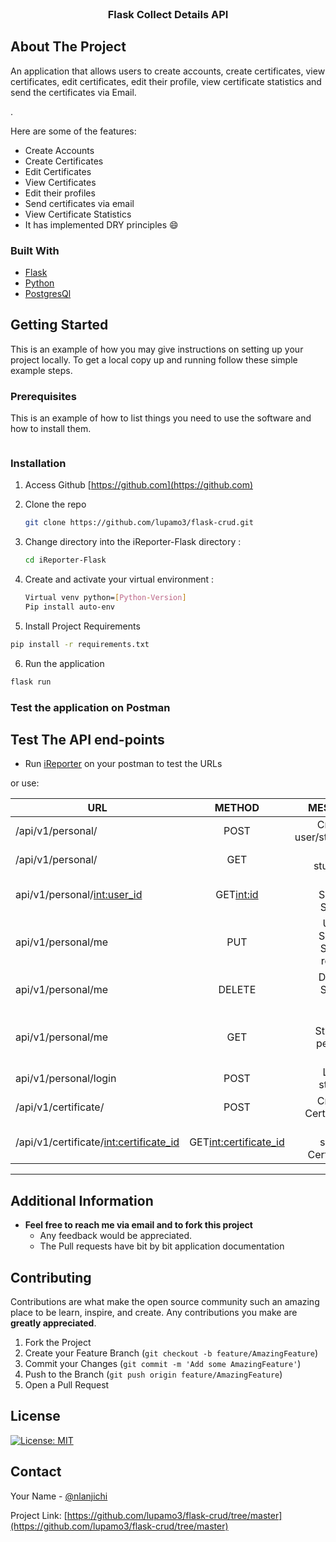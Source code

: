 <!--
*** Thanks for checking out the Best-README-Template. If you have a suggestion
*** that would make this better, please fork the repo and create a pull request
-->





<!-- PROJECT LOGO -->
<br />
<p align="center">

  <h3 align="center">Flask Collect Details API</h3>
</p>



<!-- ABOUT THE PROJECT -->
## About The Project

An application that allows users to create accounts, create certificates, view certificates, edit certificates, edit their profile, view certificate statistics and send the certificates via Email.

.

Here are some of the features:
* Create Accounts
* Create Certificates
* Edit Certificates
* View Certificates
* Edit their profiles
* Send certificates via email
* View Certificate Statistics
* It has implemented DRY principles  :smile:



### Built With

* [Flask](https://flask.palletsprojects.com/en/2.0.x/)
* [Python](https://www.python.org/)
* [PostgresQl](https://www.postgresql.org/)



<!-- GETTING STARTED -->
## Getting Started

This is an example of how you may give instructions on setting up your project locally.
To get a local copy up and running follow these simple example steps.

### Prerequisites

This is an example of how to list things you need to use the software and how to install them.
  ```sh
  
  ```

### Installation

1. Access Github [https://github.com](https://github.com)
2. Clone the repo
   ```sh
   git clone https://github.com/lupamo3/flask-crud.git
   ```
3. Change directory into the iReporter-Flask directory :
   ```sh
   cd iReporter-Flask
   ```
4. Create and activate your virtual environment :

   ```sh
   Virtual venv python=[Python-Version]
   Pip install auto-env
   ```
5. Install Project Requirements
```sh
pip install -r requirements.txt
```
6. Run the application
```sh
flask run
```

### Test the application on Postman
## Test The API end-points
 - Run [iReporter](https://ireporterflask-api-heroku.herokuapp.com/) on your postman to test the URLs

or use:

| URL                                 | METHOD                 | MESSAGE                                |
| ------------------------------------|:----------------------:| --------------------------------------:|
|/api/v1/personal/                    | POST                   | Create a user/student.                 |
|/api/v1/personal/                    | GET                    | Get all students.                      |
|api/v1/personal/<int:user_id>        | GET<int:id>            | Get a Specific Student                 |
|api/v1/personal/me                   | PUT                    | Update Specific Student  records       |
|api/v1/personal/me                   | DELETE                 | Delete a Student record                |
|api/v1/personal/me                   | GET                    | Get a Students personal record         |
|api/v1/personal/login                | POST                   | Login a student.                       |
|/api/v1/certificate/                 | POST                   | Create a Certificate.                  |
|/api/v1/certificate/<int:certificate_id>| GET<int:certificate_id>| Get a specific Certificate          |  

---


<!-- USAGE EXAMPLES -->
## Additional Information

- **Feel free to reach me via email and to fork this project**
    - Any feedback would be appreciated.
    - The Pull requests have bit by bit application documentation


<!-- CONTRIBUTING -->
## Contributing

Contributions are what make the open source community such an amazing place to be learn, inspire, and create. Any contributions you make are **greatly appreciated**.

1. Fork the Project
2. Create your Feature Branch (`git checkout -b feature/AmazingFeature`)
3. Commit your Changes (`git commit -m 'Add some AmazingFeature'`)
4. Push to the Branch (`git push origin feature/AmazingFeature`)
5. Open a Pull Request



<!-- LICENSE -->
## License

[![License: MIT](https://img.shields.io/badge/License-MIT-yellow.svg)](https://opensource.org/licenses/MIT)


<!-- CONTACT -->
## Contact

Your Name - [@nlanjichi](https://twitter.com/nlanjichi)

Project Link: [https://github.com/lupamo3/flask-crud/tree/master](https://github.com/lupamo3/flask-crud/tree/master)


